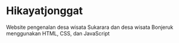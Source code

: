 # Hikayatjonggat
Website pengenalan desa wisata Sukarara dan desa wisata Bonjeruk menggunakan HTML, CSS, dan JavaScript
